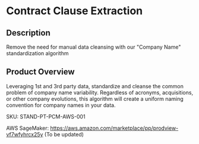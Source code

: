 # Contract Clause Extraction

## Description
Remove the need for manual data cleansing with our "Company Name" standardization algorithm

## Product Overview
Leveraging 1st and 3rd party data, standardize and cleanse the common problem of company name variability. Regardless of acronyms, acquisitions, or other company evolutions, this algorithm will create a uniform naming convention for company names in your data.

SKU: STAND-PT-PCM-AWS-001

AWS SageMaker:  https://aws.amazon.com/marketplace/pp/prodview-vf7wfyhrcx25y (To be updated)
